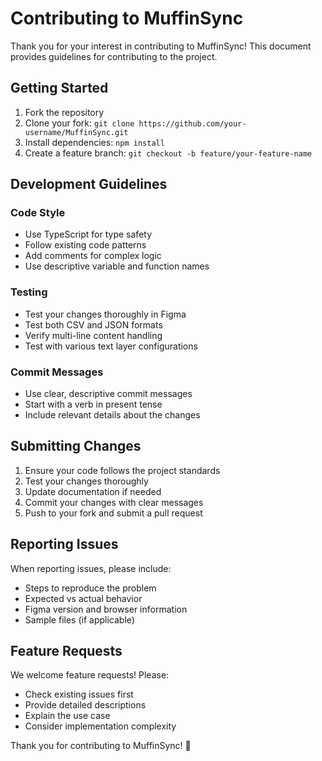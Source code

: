 # Contributing to MuffinSync

Thank you for your interest in contributing to MuffinSync! This document provides guidelines for contributing to the project.

## Getting Started

1. Fork the repository
2. Clone your fork: `git clone https://github.com/your-username/MuffinSync.git`
3. Install dependencies: `npm install`
4. Create a feature branch: `git checkout -b feature/your-feature-name`

## Development Guidelines

### Code Style
- Use TypeScript for type safety
- Follow existing code patterns
- Add comments for complex logic
- Use descriptive variable and function names

### Testing
- Test your changes thoroughly in Figma
- Test both CSV and JSON formats
- Verify multi-line content handling
- Test with various text layer configurations

### Commit Messages
- Use clear, descriptive commit messages
- Start with a verb in present tense
- Include relevant details about the changes

## Submitting Changes

1. Ensure your code follows the project standards
2. Test your changes thoroughly
3. Update documentation if needed
4. Commit your changes with clear messages
5. Push to your fork and submit a pull request

## Reporting Issues

When reporting issues, please include:
- Steps to reproduce the problem
- Expected vs actual behavior
- Figma version and browser information
- Sample files (if applicable)

## Feature Requests

We welcome feature requests! Please:
- Check existing issues first
- Provide detailed descriptions
- Explain the use case
- Consider implementation complexity

Thank you for contributing to MuffinSync! 🧁

